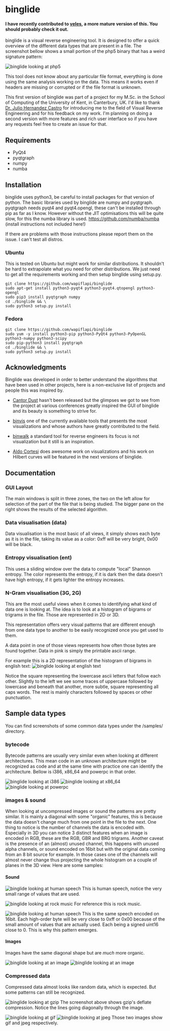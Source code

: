 binglide
=======

#### I have recently contributed to [veles](https://github.com/wapiflapi/veles), a more mature version of this. You should probably check it out.

binglide is a visual reverse engineering tool. It is designed to offer a quick overview of the different data types that are present in a file. The screenshot bellow shows a small portion of the php5 binary that has a weird signature pattern:

![binglide looking at php5](http://i.imgur.com/O6HMfSn.png)

This tool does not know about any particular file format, everything is done using the same analysis working on the data. This means it works even if headers are missing or corrupted or if the file format is unknown.

This first version of binglide was part of a project for my M.Sc. in the School of Computing of the University of Kent, in Canterbury, UK. I'd like to thank [Dr. Julio Hernandez Castro](http://www.azlaha.com/) for introducing me to the field of Visual Reverse Engineering and for his feedback on my work. I'm planning on doing a second version with more features and rich user interface so if you have any requests feel free to create an issue for that.

## Requirements

   * PyQt4
   * pyqtgraph
   * numpy
   * numba


## Installation

binglide uses python3, be careful to install packages for that version of python.
The basic libraries used by binglide are numpy and pyqtgraph. pyqtgraph needs pyqt4 and pyqt4.opengl, these can't be installed through pip as far as I know.
However without the JIT optimisations this will be quite slow, for this the numba library is used. https://github.com/numba/numba (install instructions not included here!)

If there are problems with those instructions please report them on the issue. I can't test all distros.

### Ubuntu

This is tested on Ubuntu but might work for similar distributions. It shouldn't be hard to extrapolate what you need for other distributions. We just need to get all the requirements working and then setup binglide using setup.py.

```
git clone https://github.com/wapiflapi/binglide
sudo apt-get install python3-pyqt4 python3-pyqt4.qtopengl python3-opengl
sudo pip3 install pyqtgraph numpy
cd ./binglide && \
sudo python3 setup.py install
```

### Fedora

```
git clone https://github.com/wapiflapi/binglide
sudo yum -y install python3-pip python3-PyQt4 python3-PyOpenGL python3-numpy python3-scipy
sudo pip-python3 install pyqtgraph
cd ./binglide && \
sudo python3 setup.py install
```

## Acknowledgments

Binglide was developed in order to better understand the algorithms that have been used in other projects, here is a non-exclusive list of projects and people this was inspired by.

- [Cantor Dust](https://sites.google.com/site/xxcantorxdustxx/) hasn't been released but the glimpses we got to see from the project at various conferences greatly inspired the GUI of binglide and its beauty is something to strive for.
- [binvis](https://code.google.com/p/binvis/) one of the currently available tools that presents the most visualizations and whose authors have greatly contributed to the field.
- [binwalk](http://binwalk.org/) a standard tool for reverse engineers its focus is not visualization but it still is an inspiration.

- [Aldo Cortesi](http://corte.si/) does awesome work on visualizations and his work on Hilbert curves will be featured in the next versions of binglide.


## Documentation

### GUI Layout
The main windows is split in three zones, the two on the left allow for selection of the part of the file that is being studied. The bigger pane on the right shows the results of the selected algorithm.

### Data visualisation (data)
Data visualisation is the most basic of all views, it simply shows each byte as it is in the file, taking its value as a color: 0xff will be very bright, 0x00 will be black.

### Entropy visualisation (ent)
This uses a sliding window over the data to compute "local" Shannon entropy. The color represents the entropy, if it is dark then the data doesn't have high entropy, if it gets lighter the entropy increases.

### N-Gram visualisation (3G, 2G)
This are the most useful views when it comes to identifying what kind of data one is looking at. The idea is to look at a histogram of bigrams or trigrams in the file. Those are represented in 2D or 3D.

This representation offers very visual patterns that are different enough from one data type to another to be easily recognized once you get used to them.

A data point in one of those views represents how often those bytes are found together. Data in pink is simply the printable ascii range.

For example this is a 2D representation of the histogram of bigrams in english text:
![binglide looking at english text](https://raw.githubusercontent.com/wapiflapi/binglide/master/samples/text_2g.png)

Notice the square representing the lowercase ascii letters that follow each other. Slightly to the left we see some traces of uppercase followed by lowercase and beneath that another, more subtle, square representing all caps words. The rest is mainly characters followed by spaces or other punctuation.

## Sample data types

You can find screenshots of some common data types under the /samples/ directory.

### bytecode

Bytecode patterns are usually very similar even when looking at different architectures. This mean code in an unknown architecture might be recognized as code and at the same time with practice one can identify the architecture. Bellow is i386, x86_64 and powerpc in that order.

![binglide looking at i386](https://raw.githubusercontent.com/wapiflapi/binglide/master/samples/elf32-i386_2g_code.png)
![binglide looking at x86_64](https://raw.githubusercontent.com/wapiflapi/binglide/master/samples/elf64-x86-64_2g_code.png)
![binglide looking at powerpc](https://raw.githubusercontent.com/wapiflapi/binglide/master/samples/elf64-big-powerpc_2g_code.png)

### images & sound

When looking at uncompressed images or sound the patterns are pretty similar. It is mainly a diagonal with some "organic" features, this is because the data doesn't change much from one point in the file to the next. One thing to notice is the number of channels the data is encoded with. Especially in 3D you can notice 3 distinct features when an image is encoded in RGB, these are the RGB, GBR and BRG trigrams. Another caveat is the presence of an (almost) unused channel, this happens with unused alpha channels, or sound encoded on 16bit but with the original data coming from an 8 bit source for example. In those cases one of the channels will almost never change thus projecting the whole histogram on a couple of planes in the 3D view. Here are some samples:

#### Sound

![binglide looking at human speech](https://raw.githubusercontent.com/wapiflapi/binglide/master/samples/speech_8b.wav_2g.png)
This is human speech, notice the very small range of values that are used.

![binglide looking at rock music](https://raw.githubusercontent.com/wapiflapi/binglide/master/samples/music_8b.wav_2g.png)
For reference this is rock music.

![binglide looking at human speech](https://raw.githubusercontent.com/wapiflapi/binglide/master/samples/speech_16b.wav_3g.png)
This is the same speech encoded on 16bit. Each high-order byte will be very close to 0xff or 0x00 because of the small amount of values that are actually used. Each being a signed uint16 close to 0. This is why this pattern emerges.

#### Images

Images have the same diagonal shape but are _much_ more organic.

![binglide looking at an image](https://raw.githubusercontent.com/wapiflapi/binglide/master/samples/rgb_24b.bmp_3g.png)
![binglide looking at an image](https://raw.githubusercontent.com/wapiflapi/binglide/master/samples/rgb2_24b.bmp_3g.png)

### Compressed data

Compressed data almost looks like random data, which is expected. But some patterns can still be recognized.

![binglide looking at gzip](https://raw.githubusercontent.com/wapiflapi/binglide/master/samples/gzip_2g.png)
The screenshot above shows gzip's deflate compression. Notice the lines going diagonally through the image.

![binglide looking at gif](https://raw.githubusercontent.com/wapiflapi/binglide/master/samples/gif_2g.png)
![binglide looking at jpeg](https://raw.githubusercontent.com/wapiflapi/binglide/master/samples/jpeg_2g.png)
Those two images show gif and jpeg respectively.
